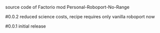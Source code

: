 source code of Factorio mod Personal-Roboport-No-Range

#0.0.2
reduced science costs, recipe requires only vanilla roboport now 

#0.0.1
initial release